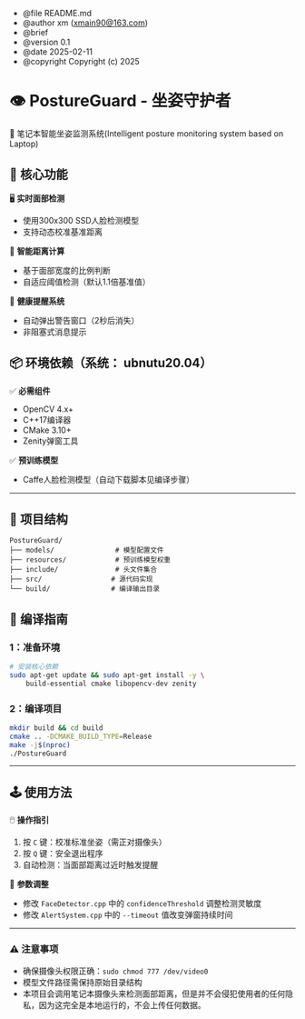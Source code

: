  * @file README.md
 * @author xm (xmain90@163.com)
 * @brief 
 * @version 0.1
 * @date 2025-02-11
 * @copyright Copyright (c) 2025


# 👁️ PostureGuard - 坐姿守护者

🚀 笔记本智能坐姿监测系统(Intelligent posture monitoring system based on Laptop) 



## 🌟 核心功能

🖥️ **实时面部检测**  
- 使用300x300 SSD人脸检测模型
- 支持动态校准基准距离

📏 **智能距离计算**  
- 基于面部宽度的比例判断
- 自适应阈值检测（默认1.1倍基准值）

🔔 **健康提醒系统**  
- 自动弹出警告窗口（2秒后消失）
- 非阻塞式消息提示



## 📦 环境依赖（系统： ubnutu20.04）

✅ **必需组件**  
- OpenCV 4.x+ 
- C++17编译器
- CMake 3.10+
- Zenity弹窗工具

✅ **预训练模型**  
- Caffe人脸检测模型（自动下载脚本见编译步骤）

---

## 📂 项目结构
```
PostureGuard/
├── models/               # 模型配置文件
├── resources/            # 预训练模型权重
├── include/              # 头文件集合
├── src/                 # 源代码实现
└── build/               # 编译输出目录
```



## 🔧 编译指南

### 1：准备环境
```bash
# 安装核心依赖
sudo apt-get update && sudo apt-get install -y \
    build-essential cmake libopencv-dev zenity
```

### 2：编译项目
```bash
mkdir build && cd build
cmake .. -DCMAKE_BUILD_TYPE=Release
make -j$(nproc)
./PostureGuard
```


---

## 🕹️ 使用方法

🖱️ **操作指引**  
1. 按 `C` 键：校准标准坐姿（需正对摄像头）
2. 按 `Q` 键：安全退出程序
3. 自动检测：当面部距离过近时触发提醒

🔧 **参数调整**  
- 修改 `FaceDetector.cpp` 中的 `confidenceThreshold` 调整检测灵敏度
- 修改 `AlertSystem.cpp` 中的 `--timeout` 值改变弹窗持续时间

---


### ⚠️ 注意事项
- 确保摄像头权限正确：`sudo chmod 777 /dev/video0`
- 模型文件路径需保持原始目录结构
- 本项目会调用笔记本摄像头来检测面部距离，但是并不会侵犯使用者的任何隐私，因为这完全是本地运行的，不会上传任何数据。

 
